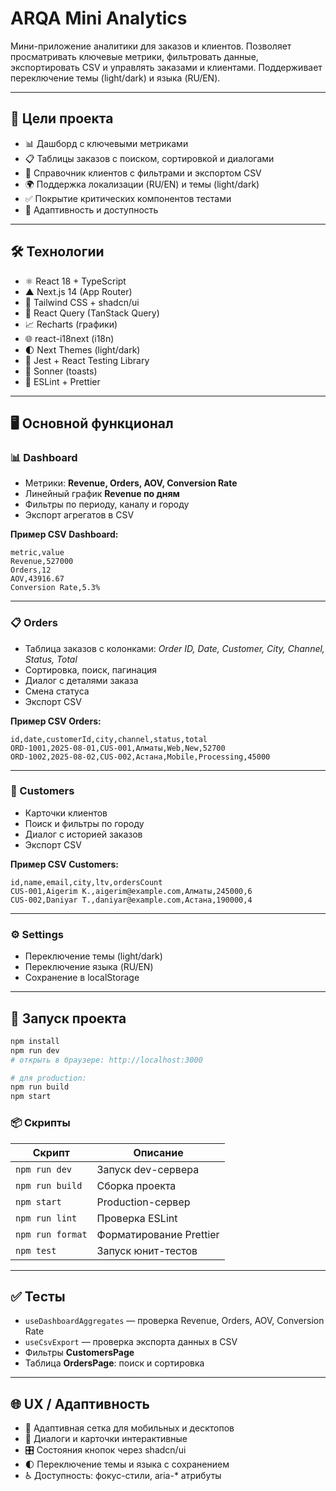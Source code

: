 # ARQA Mini Analytics

Мини-приложение аналитики для заказов и клиентов. Позволяет просматривать ключевые метрики, фильтровать данные, экспортировать CSV и управлять заказами и клиентами. Поддерживает переключение темы (light/dark) и языка (RU/EN).

---

## 🎯 Цели проекта

- 📊 Дашборд с ключевыми метриками
- 📋 Таблицы заказов с поиском, сортировкой и диалогами
- 👥 Справочник клиентов с фильтрами и экспортом CSV
- 🌍 Поддержка локализации (RU/EN) и темы (light/dark)
- ✅ Покрытие критических компонентов тестами
- 📱 Адаптивность и доступность

---

## 🛠 Технологии

- ⚛️ React 18 + TypeScript
- ▲ Next.js 14 (App Router)
- 🎨 Tailwind CSS + shadcn/ui
- 🔄 React Query (TanStack Query)
- 📈 Recharts (графики)
- 🌐 react-i18next (i18n)
- 🌓 Next Themes (light/dark)
- 🧪 Jest + React Testing Library
- 🔔 Sonner (toasts)
- 🧹 ESLint + Prettier

---

## 🖥 Основной функционал

### 📊 Dashboard
- Метрики: **Revenue, Orders, AOV, Conversion Rate**
- Линейный график **Revenue по дням**
- Фильтры по периоду, каналу и городу
- Экспорт агрегатов в CSV

**Пример CSV Dashboard:**
```csv
metric,value
Revenue,527000
Orders,12
AOV,43916.67
Conversion Rate,5.3%
```

---

### 📋 Orders
- Таблица заказов с колонками: *Order ID, Date, Customer, City, Channel, Status, Total*
- Сортировка, поиск, пагинация
- Диалог с деталями заказа
- Смена статуса
- Экспорт CSV

**Пример CSV Orders:**
```csv
id,date,customerId,city,channel,status,total
ORD-1001,2025-08-01,CUS-001,Алматы,Web,New,52700
ORD-1002,2025-08-02,CUS-002,Астана,Mobile,Processing,45000
```

---

### 👥 Customers
- Карточки клиентов
- Поиск и фильтры по городу
- Диалог с историей заказов
- Экспорт CSV

**Пример CSV Customers:**
```csv
id,name,email,city,ltv,ordersCount
CUS-001,Aigerim K.,aigerim@example.com,Алматы,245000,6
CUS-002,Daniyar T.,daniyar@example.com,Астана,190000,4
```

---

### ⚙️ Settings
- Переключение темы (light/dark)
- Переключение языка (RU/EN)
- Сохранение в localStorage

---

## 🚀 Запуск проекта

```bash
npm install
npm run dev
# открыть в браузере: http://localhost:3000

# для production:
npm run build
npm start
```

### 📦 Скрипты

| Скрипт         | Описание |
|----------------|----------|
| `npm run dev` | Запуск dev-сервера |
| `npm run build` | Сборка проекта |
| `npm start` | Production-сервер |
| `npm run lint` | Проверка ESLint |
| `npm run format` | Форматирование Prettier |
| `npm test` | Запуск юнит-тестов |

---

## ✅ Тесты

- `useDashboardAggregates` — проверка Revenue, Orders, AOV, Conversion Rate
- `useCsvExport` — проверка экспорта данных в CSV
- Фильтры **CustomersPage**
- Таблица **OrdersPage**: поиск и сортировка

---

## 🌐 UX / Адаптивность

- 📱 Адаптивная сетка для мобильных и десктопов
- 💬 Диалоги и карточки интерактивные
- 🎛 Состояния кнопок через shadcn/ui
- 🌓 Переключение темы и языка с сохранением
- ♿ Доступность: фокус-стили, aria-* атрибуты

